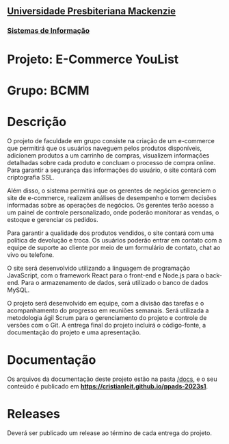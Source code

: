 <h2><a href= "https://www.mackenzie.br">Universidade Presbiteriana Mackenzie</a></h2>
<h3><a href= "https://www.mackenzie.br/graduacao/sao-paulo-higienopolis/sistemas-de-informacao">Sistemas de Informação</a></h3>

# Projeto: E-Commerce YouList

# Grupo: BCMM

# Descrição
O projeto de faculdade em grupo consiste na criação de um e-commerce que permitirá que os usuários naveguem pelos produtos disponíveis, adicionem produtos a um carrinho de compras, visualizem informações detalhadas sobre cada produto e concluam o processo de compra online. Para garantir a segurança das informações do usuário, o site contará com criptografia SSL.

Além disso, o sistema permitirá que os gerentes de negócios gerenciem o site de e-commerce, realizem análises de desempenho e tomem decisões informadas sobre as operações de negócios. Os gerentes terão acesso a um painel de controle personalizado, onde poderão monitorar as vendas, o estoque e gerenciar os pedidos.

Para garantir a qualidade dos produtos vendidos, o site contará com uma política de devolução e troca. Os usuários poderão entrar em contato com a equipe de suporte ao cliente por meio de um formulário de contato, chat ao vivo ou telefone.

O site será desenvolvido utilizando a linguagem de programação JavaScript, com o framework React para o front-end e Node.js para o back-end. Para o armazenamento de dados, será utilizado o banco de dados MySQL.

O projeto será desenvolvido em equipe, com a divisão das tarefas e o acompanhamento do progresso em reuniões semanais. Será utilizada a metodologia ágil Scrum para o gerenciamento do projeto e controle de versões com o Git. A entrega final do projeto incluirá o código-fonte, a documentação do projeto e uma apresentação.

# Documentação

Os arquivos da documentação deste projeto estão na pasta [/docs](/docs), e o seu conteúdo é publicado em **https://cristianleit.github.io/ppads-2023s1**.


# Releases

Deverá ser publicado um release ao término de cada entrega do projeto.

